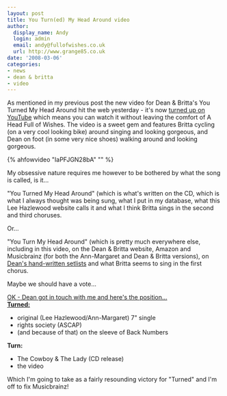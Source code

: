 ```yaml
---
layout: post
title: You Turn(ed) My Head Around video
author:
  display_name: Andy
  login: admin
  email: andy@fullofwishes.co.uk
  url: http://www.grange85.co.uk
date: '2008-03-06'
categories:
- news
- dean & britta
- video
---
```

<p>As mentioned in my previous post the new video for Dean & Britta's You Turned My Head Around hit the web yesterday - it's now <a href="http://www.youtube.com/watch?v=IaPFJGN28bA">turned up on YouTube</a> which means you can watch it without leaving the comfort of A Head Full of Wishes. The video is a sweet gem and features Britta cycling (on a very cool looking bike) around singing and looking gorgeous, and Dean on foot (in some very nice shoes) walking around and looking gorgeous.</p>
{% ahfowvideo "IaPFJGN28bA" "" %}
<p>My obsessive nature requires me however to be bothered by what the song is called, is it...</p>
<p>"You Turned My Head Around" (which is what's written on the CD, which is what I always thought was being sung, what I put in my database, what this Lee Hazlewood website calls it and what I think Britta sings in the second and third choruses.</p>
<p>Or...</p>
<p>"You Turn My Head Around" (which is pretty much everywhere else, including in this video, on the Dean & Britta website, Amazon  and Musicbrainz (for both the Ann-Margaret and Dean & Britta versions), on <a href="http://flickr.com/photos/grange85/572241135/">Dean's hand-written setlists</a> and what Britta seems to sing in the first chorus.</p>
<p>Maybe we should have a vote...</p>
<p><ins datetime="2008-03-10T20:59:18+00:00">OK - Dean got in touch with me and here's the position...<br />
<strong>Turned:</strong>
<ul>
<li>original (Lee Hazlewood/Ann-Margaret) 7" single</li>
<li>rights society (ASCAP)</li>
<li>(and because of that) on the sleeve of Back Numbers</li>
</ul>
<p><strong>Turn:</strong>
<ul>
<li>The Cowboy & The Lady (CD release)</li>
<li>the video</li>
</ul>
<p>Which I'm going to take as a fairly resounding victory for "Turned" and I'm off to fix Musicbrainz!<br />
</ins></p>
